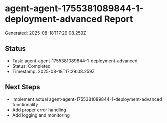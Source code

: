 # agent-agent-1755381089844-1-deployment-advanced Report

Generated: 2025-08-18T17:29:08.259Z

## Status
- Task: agent-agent-1755381089844-1-deployment-advanced
- Status: Completed
- Timestamp: 2025-08-18T17:29:08.259Z

## Next Steps
- Implement actual agent-agent-1755381089844-1-deployment-advanced functionality
- Add proper error handling
- Add logging and monitoring
